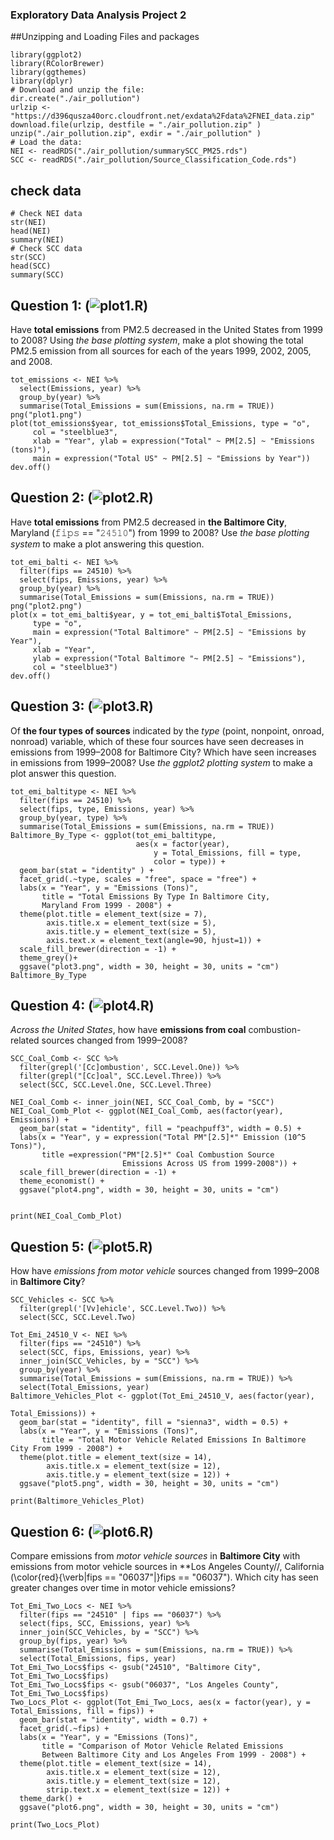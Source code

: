 ### Exploratory Data Analysis Project 2

##Unzipping and Loading Files and packages
```{r}
library(ggplot2)
library(RColorBrewer)
library(ggthemes)
library(dplyr)
# Download and unzip the file:
dir.create("./air_pollution")
urlzip <- "https://d396qusza40orc.cloudfront.net/exdata%2Fdata%2FNEI_data.zip"
download.file(urlzip, destfile = "./air_pollution.zip" )
unzip("./air_pollution.zip", exdir = "./air_pollution" )
# Load the data:
NEI <- readRDS("./air_pollution/summarySCC_PM25.rds")
SCC <- readRDS("./air_pollution/Source_Classification_Code.rds")
```
## check data 
```{r}
# Check NEI data
str(NEI)
head(NEI)
summary(NEI)
# Check SCC data
str(SCC)
head(SCC)
summary(SCC)
```


## Question 1: (![plot1.R](https://github.com/Tromba22/exploratory_data_analysis/project_2/plot1.R))
Have **total emissions** from PM2.5 decreased in the United States from 1999 to 2008? Using *the base plotting system*, make a plot showing the total PM2.5 emission from all sources for each of the years 1999, 2002, 2005, and 2008.

```{r pressure, echo=FALSE}
tot_emissions <- NEI %>%
  select(Emissions, year) %>%
  group_by(year) %>%
  summarise(Total_Emissions = sum(Emissions, na.rm = TRUE))
png("plot1.png")
plot(tot_emissions$year, tot_emissions$Total_Emissions, type = "o", 
     col = "steelblue3",
     xlab = "Year", ylab = expression("Total" ~ PM[2.5] ~ "Emissions (tons)"),
     main = expression("Total US" ~ PM[2.5] ~ "Emissions by Year"))
dev.off()
```

## Question 2: (![plot2.R](https://github.com/Tromba22/exploratory_data_analysis/project_2/plot2.R))
Have **total emissions** from PM2.5 decreased in **the Baltimore City**, Maryland (𝚏𝚒𝚙𝚜 == "𝟸𝟺𝟻𝟷𝟶") from 1999 to 2008? Use *the base plotting system* to make a plot answering this question.
```{r}
tot_emi_balti <- NEI %>%
  filter(fips == 24510) %>%
  select(fips, Emissions, year) %>%
  group_by(year) %>%
  summarise(Total_Emissions = sum(Emissions, na.rm = TRUE))
png("plot2.png")
plot(x = tot_emi_balti$year, y = tot_emi_balti$Total_Emissions,
     type = "o", 
     main = expression("Total Baltimore" ~ PM[2.5] ~ "Emissions by Year"), 
     xlab = "Year", 
     ylab = expression("Total Baltimore "~ PM[2.5] ~ "Emissions"),
     col = "steelblue3")
dev.off()

```

## Question 3: (![plot3.R](https://github.com/Tromba22/exploratory_data_analysis/project_2/plot3.R))

Of **the four types of sources** indicated by the *type* (point, nonpoint, onroad, nonroad) variable, which of these four sources have seen decreases in emissions from 1999–2008 for Baltimore City? Which have seen increases in emissions from 1999–2008? Use *the ggplot2 plotting system* to make a plot answer this question.
```{r }
tot_emi_baltitype <- NEI %>%
  filter(fips == 24510) %>%
  select(fips, type, Emissions, year) %>%
  group_by(year, type) %>%
  summarise(Total_Emissions = sum(Emissions, na.rm = TRUE))
Baltimore_By_Type <- ggplot(tot_emi_baltitype, 
                            aes(x = factor(year), 
                                y = Total_Emissions, fill = type, 
                                color = type)) +
  geom_bar(stat = "identity" ) +
  facet_grid(.~type, scales = "free", space = "free") + 
  labs(x = "Year", y = "Emissions (Tons)", 
       title = "Total Emissions By Type In Baltimore City, 
       Maryland From 1999 - 2008") +
  theme(plot.title = element_text(size = 7),
        axis.title.x = element_text(size = 5),
        axis.title.y = element_text(size = 5),
        axis.text.x = element_text(angle=90, hjust=1)) +
  scale_fill_brewer(direction = -1) +
  theme_grey()+
  ggsave("plot3.png", width = 30, height = 30, units = "cm")
Baltimore_By_Type
```

## Question 4: (![plot4.R](https://github.com/Tromba22/exploratory_data_analysis/project_2/plot4.R))
*Across the United States*, how have **emissions from coal** combustion-related sources changed from 1999–2008?
```{r }
SCC_Coal_Comb <- SCC %>%
  filter(grepl('[Cc]ombustion', SCC.Level.One)) %>%
  filter(grepl("[Cc]oal", SCC.Level.Three)) %>%
  select(SCC, SCC.Level.One, SCC.Level.Three)

NEI_Coal_Comb <- inner_join(NEI, SCC_Coal_Comb, by = "SCC")
NEI_Coal_Comb_Plot <- ggplot(NEI_Coal_Comb, aes(factor(year), Emissions)) +
  geom_bar(stat = "identity", fill = "peachpuff3", width = 0.5) +
  labs(x = "Year", y = expression("Total PM"[2.5]*" Emission (10^5 Tons)"),
       title =expression("PM"[2.5]*" Coal Combustion Source 
                         Emissions Across US from 1999-2008")) +
  scale_fill_brewer(direction = -1) + 
  theme_economist() +
  ggsave("plot4.png", width = 30, height = 30, units = "cm")


print(NEI_Coal_Comb_Plot)

```

## Question 5: (![plot5.R](https://github.com/Tromba22/exploratory_data_analysis/project_2/plot5.R))
How have *emissions from motor vehicle* sources changed from 1999–2008 in **Baltimore City**?
```{r}
SCC_Vehicles <- SCC %>%
  filter(grepl('[Vv]ehicle', SCC.Level.Two)) %>%
  select(SCC, SCC.Level.Two)

Tot_Emi_24510_V <- NEI %>%
  filter(fips == "24510") %>%
  select(SCC, fips, Emissions, year) %>%
  inner_join(SCC_Vehicles, by = "SCC") %>%
  group_by(year) %>%
  summarise(Total_Emissions = sum(Emissions, na.rm = TRUE)) %>%
  select(Total_Emissions, year)
Baltimore_Vehicles_Plot <- ggplot(Tot_Emi_24510_V, aes(factor(year), 
                                                       Total_Emissions)) +
  geom_bar(stat = "identity", fill = "sienna3", width = 0.5) +
  labs(x = "Year", y = "Emissions (Tons)",
       title = "Total Motor Vehicle Related Emissions In Baltimore City From 1999 - 2008") +
  theme(plot.title = element_text(size = 14),
        axis.title.x = element_text(size = 12),
        axis.title.y = element_text(size = 12)) +
  ggsave("plot5.png", width = 30, height = 30, units = "cm")

print(Baltimore_Vehicles_Plot)
```

## Question 6: (![plot6.R](https://github.com/Tromba22/exploratory_data_analysis/project_2/plot6.R))
Compare emissions from *motor vehicle sources* in **Baltimore City** with emissions from motor vehicle sources in **Los Angeles County//, California (\color{red}{\verb|fips == "06037"|}fips == "06037"). Which city has seen greater changes over time in motor vehicle emissions?
```{r}
Tot_Emi_Two_Locs <- NEI %>%
  filter(fips == "24510" | fips == "06037") %>%
  select(fips, SCC, Emissions, year) %>%
  inner_join(SCC_Vehicles, by = "SCC") %>%
  group_by(fips, year) %>%
  summarise(Total_Emissions = sum(Emissions, na.rm = TRUE)) %>%
  select(Total_Emissions, fips, year)
Tot_Emi_Two_Locs$fips <- gsub("24510", "Baltimore City", Tot_Emi_Two_Locs$fips)
Tot_Emi_Two_Locs$fips <- gsub("06037", "Los Angeles County", Tot_Emi_Two_Locs$fips)
Two_Locs_Plot <- ggplot(Tot_Emi_Two_Locs, aes(x = factor(year), y = Total_Emissions, fill = fips)) +
  geom_bar(stat = "identity", width = 0.7) +
  facet_grid(.~fips) + 
  labs(x = "Year", y = "Emissions (Tons)", 
       title = "Comparison of Motor Vehicle Related Emissions 
       Between Baltimore City and Los Angeles From 1999 - 2008") +
  theme(plot.title = element_text(size = 14),
        axis.title.x = element_text(size = 12),
        axis.title.y = element_text(size = 12),
        strip.text.x = element_text(size = 12)) +
  theme_dark() + 
  ggsave("plot6.png", width = 30, height = 30, units = "cm")

print(Two_Locs_Plot)

```

